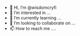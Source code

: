 - 👋 Hi, I’m @wisdomcryfi
- 👀 I’m interested in ...
- 🌱 I’m currently learning ...
- 💞️ I’m looking to collaborate on ...
- 📫 How to reach me ....

<!---
wisdomcryfi/wisdomcryfi is a ✨ special ✨ repository because its `README.md` (this file) appears on your GitHub profile.
You can click the Preview link to take a look at your changes.
--->
